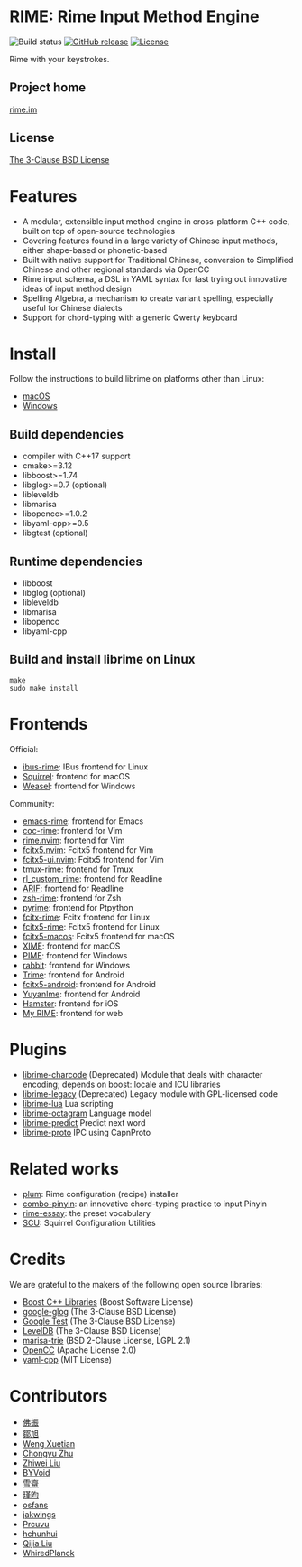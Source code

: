 <meta charset="UTF-8">

RIME: Rime Input Method Engine
===
![Build status](https://github.com/rime/librime/actions/workflows/commit-ci.yml/badge.svg)
[![GitHub release](https://img.shields.io/github/release/rime/librime.svg)](https://github.com/rime/librime/releases)
[![License](https://img.shields.io/badge/License-BSD%203--Clause-blue.svg)](https://opensource.org/licenses/BSD-3-Clause)

Rime with your keystrokes.

Project home
---
[rime.im](https://rime.im)

License
---
[The 3-Clause BSD License](https://opensource.org/licenses/BSD-3-Clause)

Features
===
  - A modular, extensible input method engine in cross-platform C++ code,
    built on top of open-source technologies
  - Covering features found in a large variety of Chinese input methods,
    either shape-based or phonetic-based
  - Built with native support for Traditional Chinese, conversion to Simplified
    Chinese and other regional standards via OpenCC
  - Rime input schema, a DSL in YAML syntax for fast trying out innovative ideas
    of input method design
  - Spelling Algebra, a mechanism to create variant spelling, especially useful
    for Chinese dialects
  - Support for chord-typing with a generic Qwerty keyboard

Install
===
Follow the instructions to build librime on platforms other than Linux:
  - [macOS](https://github.com/rime/librime/tree/master/README-mac.md)
  - [Windows](https://github.com/rime/librime/tree/master/README-windows.md)

Build dependencies
---
  - compiler with C++17 support
  - cmake>=3.12
  - libboost>=1.74
  - libglog>=0.7 (optional)
  - libleveldb
  - libmarisa
  - libopencc>=1.0.2
  - libyaml-cpp>=0.5
  - libgtest (optional)

Runtime dependencies
---
  - libboost
  - libglog (optional)
  - libleveldb
  - libmarisa
  - libopencc
  - libyaml-cpp

Build and install librime on Linux
---
```
make
sudo make install
```

Frontends
===

Official:
  - [ibus-rime](https://github.com/rime/ibus-rime): IBus frontend for Linux
  - [Squirrel](https://github.com/rime/squirrel): frontend for macOS
  - [Weasel](https://github.com/rime/weasel): frontend for Windows

Community:
  - [emacs-rime](https://github.com/DogLooksGood/emacs-rime): frontend for Emacs
  - [coc-rime](https://github.com/tonyfettes/coc-rime): frontend for Vim
  - [rime.nvim](https://github.com/Freed-Wu/rime.nvim): frontend for Vim
  - [fcitx5.nvim](https://github.com/tonyfettes/fcitx5.nvim): Fcitx5 frontend for Vim
  - [fcitx5-ui.nvim](https://github.com/black-desk/fcitx5-ui.nvim): Fcitx5 frontend for Vim
  - [tmux-rime](https://github.com/Freed-Wu/tmux-rime): frontend for Tmux
  - [rl_custom_rime](https://github.com/Freed-Wu/rl_custom_rime): frontend for Readline
  - [ARIF](https://www.nongnu.org/arif/): frontend for Readline
  - [zsh-rime](https://github.com/Freed-Wu/zsh-rime): frontend for Zsh
  - [pyrime](https://github.com/Freed-Wu/pyrime): frontend for Ptpython
  - [fcitx-rime](https://github.com/fcitx/fcitx-rime): Fcitx frontend for Linux
  - [fcitx5-rime](https://github.com/fcitx/fcitx5-rime): Fcitx5 frontend for Linux
  - [fcitx5-macos](https://github.com/fcitx-contrib/fcitx5-macos): Fcitx5 frontend for macOS
  - [XIME](https://github.com/stackia/XIME): frontend for macOS
  - [PIME](https://github.com/EasyIME/PIME): frontend for Windows
  - [rabbit](https://github.com/amorphobia/rabbit): frontend for Windows
  - [Trime](https://github.com/osfans/trime): frontend for Android
  - [fcitx5-android](https://github.com/fcitx5-android/fcitx5-android): frontend for Android
  - [YuyanIme](https://github.com/gurecn/YuyanIme): frontend for Android
  - [Hamster](https://github.com/imfuxiao/Hamster): frontend for iOS
  - [My RIME](https://github.com/LibreService/my_rime): frontend for web

Plugins
===
  - [librime-charcode](https://github.com/rime/librime-charcode) (Deprecated) Module that
    deals with character encoding; depends on boost::locale and ICU libraries
  - [librime-legacy](https://github.com/rime/librime-legacy) (Deprecated) Legacy module with
    GPL-licensed code
  - [librime-lua](https://github.com/hchunhui/librime-lua) Lua scripting
  - [librime-octagram](https://github.com/lotem/librime-octagram) Language model
  - [librime-predict](https://github.com/rime/librime-predict) Predict next word
  - [librime-proto](https://github.com/lotem/librime-proto) IPC using CapnProto

Related works
===
  - [plum](https://github.com/rime/plum): Rime configuration (recipe) installer
  - [combo-pinyin](https://github.com/rime/home/wiki/ComboPinyin): an innovative
    chord-typing practice to input Pinyin
  - [rime-essay](https://github.com/rime/rime-essay): the preset vocabulary
  - [SCU](https://github.com/neolee/SCU): Squirrel Configuration Utilities

Credits
===
We are grateful to the makers of the following open source libraries:

  - [Boost C++ Libraries](http://www.boost.org/) (Boost Software License)
  - [google-glog](https://github.com/google/glog) (The 3-Clause BSD License)
  - [Google Test](https://github.com/google/googletest) (The 3-Clause BSD License)
  - [LevelDB](https://github.com/google/leveldb) (The 3-Clause BSD License)
  - [marisa-trie](https://github.com/s-yata/marisa-trie) (BSD 2-Clause License, LGPL 2.1)
  - [OpenCC](https://github.com/BYVoid/OpenCC) (Apache License 2.0)
  - [yaml-cpp](https://github.com/jbeder/yaml-cpp) (MIT License)

Contributors
===
  - [佛振](https://github.com/lotem)
  - [鄒旭](https://github.com/zouxu09)
  - [Weng Xuetian](http://csslayer.info)
  - [Chongyu Zhu](http://lembacon.com)
  - [Zhiwei Liu](https://github.com/liuzhiwei)
  - [BYVoid](http://www.byvoid.com)
  - [雪齋](https://github.com/LEOYoon-Tsaw)
  - [瑾昀](https://github.com/kunki)
  - [osfans](https://github.com/osfans)
  - [jakwings](https://github.com/jakwings)
  - [Prcuvu](https://github.com/Prcuvu)
  - [hchunhui](https://github.com/hchunhui)
  - [Qijia Liu](https://github.com/eagleoflqj)
  - [WhiredPlanck](https://github.com/WhiredPlanck)

